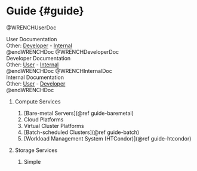 Guide                        {#guide}
============

@WRENCHUserDoc <div class="doc-type">User Documentation</div><div class="doc-link">Other: <a href="../developer/wrench-101.html">Developer</a> - <a href="../internal/wrench-101.html">Internal</a></div> @endWRENCHDoc
@WRENCHDeveloperDoc  <div class="doc-type">Developer Documentation</div><div class="doc-link">Other: <a href="../user/wrench-101.html">User</a> - <a href="../internal/wrench-101.html">Internal</a></div> @endWRENCHDoc
@WRENCHInternalDoc  <div class="doc-type">Internal Documentation</div><div class="doc-link">Other: <a href="../user/wrench-101.html">User</a> -  <a href="../developer/wrench-101.html">Developer</a></div> @endWRENCHDoc


1. Compute Services
    1. [Bare-metal Servers](@ref guide-baremetal)
    2. Cloud Platforms
    3. Virtual Cluster Platforms
    4. [Batch-scheduled Clusters](@ref guide-batch)
    5. [Workload Management System (HTCondor)](@ref guide-htcondor)
    
2. Storage Services
    1. Simple
